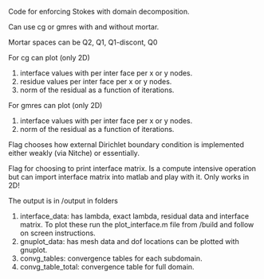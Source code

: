 Code for enforcing Stokes with domain decomposition. 

Can use cg or gmres with and without mortar.

Mortar spaces can be
Q2, Q1, Q1-discont, Q0

For cg can plot (only 2D)
1. interface values with per inter face per x or y nodes.
2. residue values per inter face per x or y nodes.
3. norm of the residual as a function of iterations.

For gmres can plot (only 2D)
1. interface values with per inter face per x or y nodes.
2. norm of the residual as a function of iterations.

Flag chooses how external Dirichlet boundary condition is implemented
either weakly (via Nitche) or essentially.

Flag for choosing to print interface matrix. Is a compute
intensive operation but can import interface matrix into matlab
and play with it. Only works in 2D!

The output is in /output in folders 
 1. interface_data: has lambda, exact lambda, residual data and interface matrix. 
 To plot these run the plot_interface.m file from /build and follow on screen instructions.
 2. gnuplot_data: has mesh data and dof locations can be plotted with gnuplot.
 3. convg_tables: convergence tables for each subdomain.
 4. convg_table_total: convergence table for full domain.
